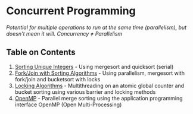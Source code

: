 # Concurrent Programming

*Potential for multiple operations to run at the same time (parallelism), but doesn't mean it will.*
*Concurrency ≠ Parallelism*

## Table on Contents
1. [Sorting Unique Integers](Sorting_Unique_Integers) - Using mergesort and quicksort (serial)
2. [Fork/Join with Sorting Algorithms](Fork_Join_Quick_Merge_Sort) - Using parallelism, mergesort with fork/join and bucketsort with locks
3. [Locking Algorithms](Locking_Algorithms) - Multithreading on an atomic global counter and bucket sorting using various barrier and locking methods
4. [OpenMP](OpenMP_Mergesort) - Parallel merge sorting using the application programming interface OpenMP (Open Multi-Processing)